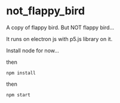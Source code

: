 # not_flappy_bird
A copy of flappy bird. But NOT flappy bird...

It runs on electron js with p5.js library on it.

Install node for now...

then
```
npm install
```
then
```
npm start
```
